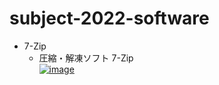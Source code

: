 # subject-2022-software

- 7-Zip
  - 圧縮・解凍ソフト 7-Zip\
 [![image](https://user-images.githubusercontent.com/1501327/157354191-7317e851-5223-442d-93f5-4207d36b4ef4.png)](https://sevenzip.osdn.jp/)
